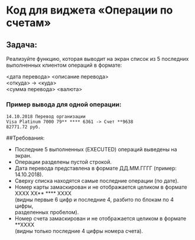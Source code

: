 # Код для виджета «Операции по счетам»

## Задача:

Реализуйте функцию, которая выводит на экран список из 5 последних выполненных клиентом операций в формате:

<дата перевода> <описание перевода>\
<откуда> -> <куда>\
<сумма перевода> <валюта>

### Пример вывода для одной операции:
    14.10.2018 Перевод организации
    Visa Platinum 7000 79** **** 6361 -> Счет **9638
    82771.72 руб.

##Требования:
- Последние 5 выполненных (EXECUTED) операций выведены на экран.
- Операции разделены пустой строкой.
- Дата перевода представлена в формате ДД.ММ.ГГГГ (пример: 14.10.2018).
- Сверху списка находятся самые последние операции (по дате).
- Номер карты замаскирован и не отображается целиком в формате  XXXX XX** **** XXXX\
(видны первые 6 цифр и последние 4, разбито по блокам по 4 цифры,\
разделенных пробелом).
- Номер счета замаскирован и не отображается целиком в формате  **XXXX\
(видны только последние 4 цифры номера счета).